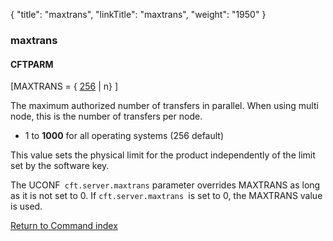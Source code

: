 {
    "title": "maxtrans",
    "linkTitle": "maxtrans",
    "weight": "1950"
}<span id="maxtrans"></span>

### maxtrans

#### CFTPARM

\[MAXTRANS = { <u>256</u> | n} \]

The maximum authorized number of transfers in parallel. When using multi node, this is the number of transfers per node.

-   1 to **1000** for all operating systems (256 default)

This value sets the physical limit for the product independently of
the limit set by the software key.

The UCONF` cft.server.maxtrans` parameter overrides MAXTRANS as long as it is not set to 0. If `cft.server.maxtrans `is set to 0, the MAXTRANS value is used.

[Return to Command index](../../)
